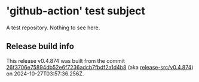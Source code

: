 # 'github-action' test subject

A test repository. Nothing to see here.


## Release build info

This release v0.4.874 was built from the commit [26f3706e75894db52e6f7236adcb7fbdf2a1d4b8](https://github.com/kattecon/gh-release-test-ga/tree/26f3706e75894db52e6f7236adcb7fbdf2a1d4b8) (aka [release-src/v0.4.874](https://github.com/kattecon/gh-release-test-ga/tree/release-src/v0.4.874)) on 2024-10-27T03:57:36.256Z.
        